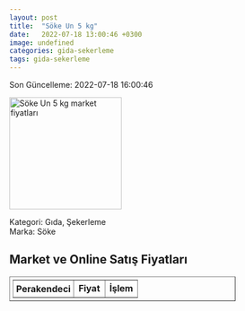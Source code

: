 ```yaml
---
layout: post
title:  "Söke Un 5 kg"
date:   2022-07-18 13:00:46 +0300
image: undefined
categories: gida-sekerleme
tags: gida-sekerleme
---
```


Son Güncelleme: 2022-07-18 16:00:46

<img src="undefined" width="200" alt="Söke Un 5 kg market fiyatları" />

Kategori: Gıda, Şekerleme
<br />
Marka: Söke

<h2>Market ve Online Satış Fiyatları</h2>

<table border="1" style="padding: 5px;width:80%;">
  <tr>
    <td style="padding: 5px;"><strong>Perakendeci</strong></td>
    <td><strong>Fiyat</strong></td>
    <td><strong>İşlem</strong></td>
  </tr>
  
</table>
